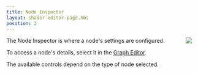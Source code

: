 ```yaml
---
title: Node Inspector
layout: shader-editor-page.hbs
position: 2
---
```


<img src="/images/shader-editor/inspector-pane-node.png" style="float: right; padding: 20px; padding-top: 0px;"></img>

The Node Inspector is where a node's settings are configured.

To access a node's details, select it in the [Graph Editor][6].

The available controls depend on the type of node selected.

[6]: /shader-editor/window-layout/graph-editor


